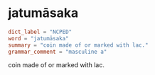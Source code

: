 # jatumāsaka

``` toml
dict_label = "NCPED"
word = "jatumāsaka"
summary = "coin made of or marked with lac."
grammar_comment = "masculine a"
```

coin made of or marked with lac.

